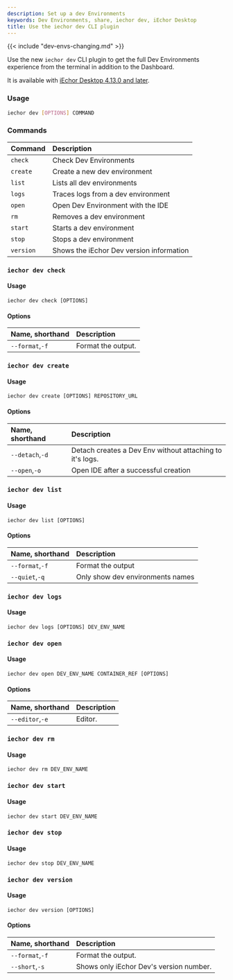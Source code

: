 ```yaml
---
description: Set up a dev Environments
keywords: Dev Environments, share, iechor dev, iEchor Desktop
title: Use the iechor dev CLI plugin
---
```


{{< include "dev-envs-changing.md" >}}

Use the new `iechor dev` CLI plugin to get the full Dev Environments experience from the terminal in addition to the Dashboard.

It is available with [iEchor Desktop 4.13.0 and later](../release-notes.md). 

### Usage

```bash
iechor dev [OPTIONS] COMMAND
```

### Commands

| Command              | Description                              |
|:---------------------|:-----------------------------------------|
| `check`              | Check Dev Environments                   |
| `create`             | Create a new dev environment             |
| `list`               | Lists all dev environments               |
| `logs`               | Traces logs from a dev environment       |
| `open`               | Open Dev Environment with the IDE        |
| `rm`                 | Removes a dev environment                |
| `start`              | Starts a dev environment                 |
| `stop`               | Stops a dev environment                  |
| `version`            | Shows the iEchor Dev version information |

### `iechor dev check`

#### Usage

`iechor dev check [OPTIONS]`

#### Options

| Name, shorthand      | Description                         |
|:---------------------|:------------------------------------|
| `--format`,`-f`      | Format the output.                  |

### `iechor dev create`

#### Usage

`iechor dev create [OPTIONS] REPOSITORY_URL`

#### Options

| Name, shorthand      | Description                                               |
|:---------------------|:----------------------------------------------------------|
| `--detach`,`-d`      | Detach creates a Dev Env without attaching to it's logs.  |
| `--open`,`-o`        | Open IDE after a successful creation                      |

### `iechor dev list`

#### Usage

`iechor dev list [OPTIONS]`

#### Options

| Name, shorthand      | Description                   |
|:---------------------|:------------------------------|
| `--format`,`-f`      | Format the output             |
| `--quiet`,`-q`       | Only show dev environments names  |

### `iechor dev logs`

#### Usage

`iechor dev logs [OPTIONS] DEV_ENV_NAME`

### `iechor dev open`

#### Usage

`iechor dev open DEV_ENV_NAME CONTAINER_REF [OPTIONS]`

#### Options

| Name, shorthand      | Description           |
|:---------------------|:----------------------|
| `--editor`,`-e`      | Editor.               |

### `iechor dev rm`

#### Usage

`iechor dev rm DEV_ENV_NAME`

### `iechor dev start`

#### Usage

`iechor dev start DEV_ENV_NAME`

### `iechor dev stop`

#### Usage

`iechor dev stop DEV_ENV_NAME`

### `iechor dev version`

#### Usage

`iechor dev version [OPTIONS]`

#### Options

| Name, shorthand      | Description                                   |
|:---------------------|:----------------------------------------------|
| `--format`,`-f`      | Format the output.                            |
| `--short`,`-s`       | Shows only iEchor Dev's version number.       |
